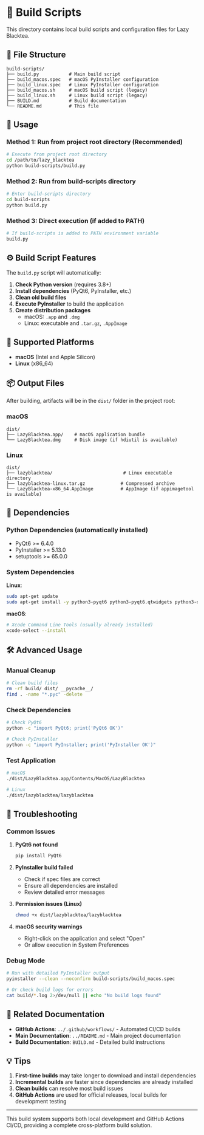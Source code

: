# 🔨 Build Scripts

This directory contains local build scripts and configuration files for Lazy Blacktea.

## 📁 File Structure

```
build-scripts/
├── build.py           # Main build script
├── build_macos.spec   # macOS PyInstaller configuration
├── build_linux.spec   # Linux PyInstaller configuration
├── build_macos.sh     # macOS build script (legacy)
├── build_linux.sh     # Linux build script (legacy)
├── BUILD.md           # Build documentation
└── README.md          # This file
```

## 🚀 Usage

### Method 1: Run from project root directory (Recommended)

```bash
# Execute from project root directory
cd /path/to/lazy_blacktea
python build-scripts/build.py
```

### Method 2: Run from build-scripts directory

```bash
# Enter build-scripts directory
cd build-scripts
python build.py
```

### Method 3: Direct execution (if added to PATH)

```bash
# If build-scripts is added to PATH environment variable
build.py
```

## ⚙️ Build Script Features

The `build.py` script will automatically:

1. **Check Python version** (requires 3.8+)
2. **Install dependencies** (PyQt6, PyInstaller, etc.)
3. **Clean old build files**
4. **Execute PyInstaller** to build the application
5. **Create distribution packages**
   - macOS: `.app` and `.dmg`
   - Linux: executable and `.tar.gz`, `.AppImage`

## 🎯 Supported Platforms

- **macOS** (Intel and Apple Silicon)
- **Linux** (x86_64)

## 📦 Output Files

After building, artifacts will be in the `dist/` folder in the project root:

### macOS
```
dist/
├── LazyBlacktea.app/    # macOS application bundle
└── LazyBlacktea.dmg     # Disk image (if hdiutil is available)
```

### Linux
```
dist/
├── lazyblacktea/                          # Linux executable directory
├── lazyblacktea-linux.tar.gz             # Compressed archive
└── LazyBlacktea-x86_64.AppImage          # AppImage (if appimagetool is available)
```

## 🔧 Dependencies

### Python Dependencies (automatically installed)
- PyQt6 >= 6.4.0
- PyInstaller >= 5.13.0
- setuptools >= 65.0.0

### System Dependencies

**Linux**:
```bash
sudo apt-get update
sudo apt-get install -y python3-pyqt6 python3-pyqt6.qtwidgets python3-dev build-essential
```

**macOS**:
```bash
# Xcode Command Line Tools (usually already installed)
xcode-select --install
```

## 🛠️ Advanced Usage

### Manual Cleanup
```bash
# Clean build files
rm -rf build/ dist/ __pycache__/
find . -name "*.pyc" -delete
```

### Check Dependencies
```bash
# Check PyQt6
python -c "import PyQt6; print('PyQt6 OK')"

# Check PyInstaller
python -c "import PyInstaller; print('PyInstaller OK')"
```

### Test Application
```bash
# macOS
./dist/LazyBlacktea.app/Contents/MacOS/LazyBlacktea

# Linux
./dist/lazyblacktea/lazyblacktea
```

## 🚨 Troubleshooting

### Common Issues

1. **PyQt6 not found**
   ```bash
   pip install PyQt6
   ```

2. **PyInstaller build failed**
   - Check if spec files are correct
   - Ensure all dependencies are installed
   - Review detailed error messages

3. **Permission issues (Linux)**
   ```bash
   chmod +x dist/lazyblacktea/lazyblacktea
   ```

4. **macOS security warnings**
   - Right-click on the application and select "Open"
   - Or allow execution in System Preferences

### Debug Mode

```bash
# Run with detailed PyInstaller output
pyinstaller --clean --noconfirm build-scripts/build_macos.spec

# Or check build logs for errors
cat build/*.log 2>/dev/null || echo "No build logs found"
```

## 🔗 Related Documentation

- **GitHub Actions**: `../.github/workflows/` - Automated CI/CD builds
- **Main Documentation**: `../README.md` - Main project documentation
- **Build Documentation**: `BUILD.md` - Detailed build instructions

## 💡 Tips

1. **First-time builds** may take longer to download and install dependencies
2. **Incremental builds** are faster since dependencies are already installed
3. **Clean builds** can resolve most build issues
4. **GitHub Actions** are used for official releases, local builds for development testing

---

This build system supports both local development and GitHub Actions CI/CD, providing a complete cross-platform build solution.